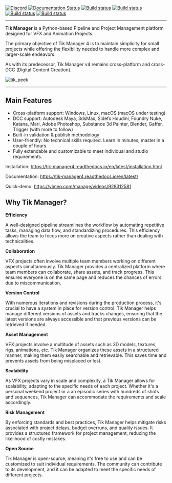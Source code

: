 
[![Discord](https://discord.com/api/guilds/1304219367478788126/widget.png?style=shield)](https://discord.gg/knc7Mg7KBT)
[![Documentation Status](https://readthedocs.org/projects/tik-manager4/badge/?version=latest)](https://tik-manager4.readthedocs.io/en/latest/?badge=latest) [![Build status](https://github.com/masqu3rad3/tik_manager4/actions/workflows/ci-test-linux.yml/badge.svg)](https://github.com/masqu3rad3/tik_manager4/actions/workflows/ci-test-linux.yml) [![Build status](https://github.com/masqu3rad3/tik_manager4/actions/workflows/ci-test-macos.yml/badge.svg)](https://github.com/masqu3rad3/tik_manager4/actions/workflows/ci-test-macos.yml) [![Build status](https://github.com/masqu3rad3/tik_manager4/actions/workflows/ci-test-windows.yml/badge.svg)](https://github.com/masqu3rad3/tik_manager4/actions/workflows/ci-test-windows.yml) [![Build status](https://github.com/masqu3rad3/tik_manager4/actions/workflows/ci-test-maya.yml/badge.svg)](https://github.com/masqu3rad3/tik_manager4/actions/workflows/ci-test-maya.yml)


------------------------------------------------------------------------------------

**Tik Manager** is a Python-based Pipeline and Project Management platform designed for VFX and Animation Projects.

The primary objective of Tik Manager 4 is to maintain simplicity for small projects while offering the flexibility needed to handle more complex and larger-scale endeavors.

As with its predecessor, Tik Manager v4 remains cross-platform and cross-DCC (Digital Content Creation).

<img src="https://github.com/user-attachments/assets/84b21f81-0608-4ace-9050-3fbc1f5afe9d" alt="tik_peek" autoplay loop>

------------------------------------------------------------------------------------
Main Features
-------------
- Cross-platform support: Windows, Linux, macOS (macOS under testing)
- DCC support: Autodesk Maya, 3dsMax, Sidefx Houdini, Foundry Nuke, Katana, Mari, Adobe Photoshop, Substance 3d Painter, Blender, Gaffer, Trigger (with more to follow)
- Built-in validation & publish methodology 
- User-friendly: No technical skills required. Learn in minutes, master in a couple of hours 
- Fully extendable and customizable to meet individual and studio requirements.

Installation:
https://tik-manager4.readthedocs.io/en/latest/installation.html

Documentation:
https://tik-manager4.readthedocs.io/en/latest/

Quick-demo:
https://vimeo.com/manage/videos/928312581

Why Tik Manager?
------------------------------------

**Efficiency**

A well-designed pipeline streamlines the workflow by automating repetitive tasks, managing data flow, and standardizing procedures. This efficiency allows the team to focus more on creative aspects rather than dealing with technicalities.

**Collaboration**

VFX projects often involve multiple team members working on different aspects simultaneously. Tik Manager provides a centralized platform where team members can collaborate, share assets, and track progress. This ensures everyone is on the same page and reduces the chances of errors due to miscommunication.

**Version Control**

With numerous iterations and revisions during the production process, it's crucial to have a system in place for version control. Tik Manager helps manage different versions of assets and tracks changes, ensuring that the latest versions are always accessible and that previous versions can be retrieved if needed.

**Asset Management**

VFX projects involve a multitude of assets such as 3D models, textures, rigs, animations, etc. Tik Manager organizes these assets in a structured manner, making them easily searchable and retrievable. This saves time and prevents assets from being misplaced or lost.

**Scalability**

As VFX projects vary in scale and complexity, a Tik Manager allows for scalability, adapting to the specific needs of each project. Whether it's a personal weekend project or a an episodic series with hundreds of shots and sequences, Tik Manager can accommodate the requirements and scale accordingly.

**Risk Management**

By enforcing standards and best practices, Tik Manager helps mitigate risks associated with project delays, budget overruns, and quality issues. It provides a structured framework for project management, reducing the likelihood of costly mistakes.

**Open Source**

Tik Manager is open-source, meaning it's free to use and can be customized to suit individual requirements. The community can contribute to its development, and it can be adapted to meet the specific needs of different projects.

